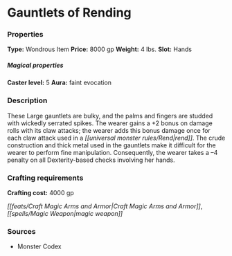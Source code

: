 ﻿---
Title: "Gauntlets of Rending"
Type: "Wondrous Item"
Price: "8000 gp"
Weight: "4 lbs."
Slot: "Hands"
Caster level: "5"
Aura: "faint evocation"
Description: |
  "These Large gauntlets are bulky, and the palms and fingers are studded with wickedly serrated spikes. The wearer gains a +2 bonus on damage rolls with its claw attacks; the wearer adds this bonus damage once for each claw attack used in a rend. The crude construction and thick metal used in the gauntlets make it difficult for the wearer to perform fine manipulation. Consequently, the wearer takes a –4 penalty on all Dexterity-based checks involving her hands."
Crafting cost: "4000 gp"
Sources: "['Monster Codex']"
---

# Gauntlets of Rending

### Properties

**Type:** Wondrous Item **Price:** 8000 gp **Weight:** 4 lbs. **Slot:** Hands

##### Magical properties

**Caster level:** 5 **Aura:** faint evocation

### Description

These Large gauntlets are bulky, and the palms and fingers are studded with wickedly serrated spikes. The wearer gains a +2 bonus on damage rolls with its claw attacks; the wearer adds this bonus damage once for each claw attack used in a _[[universal monster rules/Rend|rend]]_. The crude construction and thick metal used in the gauntlets make it difficult for the wearer to perform fine manipulation. Consequently, the wearer takes a –4 penalty on all Dexterity-based checks involving her hands.

### Crafting requirements

**Crafting cost:** 4000 gp

_[[feats/Craft Magic Arms and Armor|Craft Magic Arms and Armor]]_, _[[spells/Magic Weapon|magic weapon]]_

### Sources

* Monster Codex